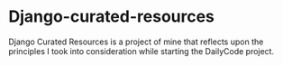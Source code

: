 # Django-curated-resources
Django Curated Resources is a project of mine that reflects upon the principles I took into consideration while starting the DailyCode project.
